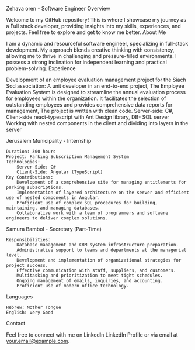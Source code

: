 Zehava oren - Software Engineer
Overview

Welcome to my GitHub repository! This is where I showcase my journey as a Full stack developer, providing insights into my skills, experiences, and projects. Feel free to explore and get to know me better.
About Me

I am a dynamic and resourceful software engineer, specializing in full-stack development. My approach blends creative thinking with consistency, allowing me to thrive in challenging and pressure-filled environments. I possess a strong inclination for independent learning and practical problem-solving.
Experience

Development of an employee evaluation management project for the Siach Sod association:
    A unit developer in an end-to-end project, The Employee Evaluation System is designed 
    to streamline the annual evaluation process for employees within the organization. It 
    facilitates the selection of outstanding employees and provides comprehensive data 
    reports for management, The project is written with clean code.
    Server-side: C#, Client-side react-typescript with Ant Design library, DB- SQL server
    Working with nested components in the client and dividing into layers in the server

Jerusalem Municipality - Internship

    Duration: 300 hours
    Project: Parking Subscription Management System
    Technologies:
        Server-Side: C#
        Client-Side: Angular (TypeScript)
    Key Contributions:
        Development of a comprehensive site for managing entitlements for parking subscriptions.
        Implementation of layered architecture on the server and efficient use of nested components in Angular.
        Proficient use of complex SQL procedures for building, maintaining, and managing databases.
        Collaborative work with a team of programmers and software engineers to deliver complex solutions.

Samura Bambol - Secretary (Part-Time)

    Responsibilities:
        Database management and CRM system infrastructure preparation.
        Administrative support to teams and departments at the managerial level.
        Development and implementation of organizational strategies for project success.
        Effective communication with staff, suppliers, and customers.
        Multitasking and prioritization to meet tight schedules.
        Ongoing management of emails, inquiries, and accounting.
        Proficient use of modern office technology.

Languages

    Hebrew: Mother Tongue
    English: Very Good

Contact

Feel free to connect with me on LinkedIn LinkedIn Profile or via email at your.email@example.com.
